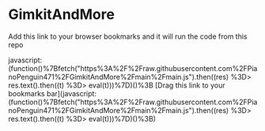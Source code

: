 # GimkitAndMore
Add this link to your browser bookmarks and it will run the code from this repo

javascript:(function()%7Bfetch("https%3A%2F%2Fraw.githubusercontent.com%2FPianoPenguin471%2FGimkitAndMore%2Fmain%2Fmain.js").then((res) %3D> res.text().then((t) %3D> eval(t)))%7D)()%3B
[Drag this link to your bookmarks bar](javascript:(function()%7Bfetch("https%3A%2F%2Fraw.githubusercontent.com%2FPianoPenguin471%2FGimkitAndMore%2Fmain%2Fmain.js").then((res) %3D> res.text().then((t) %3D> eval(t)))%7D)()%3B)
